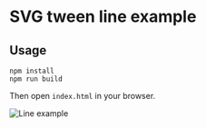 # SVG tween line example

## Usage

```
npm install
npm run build
```

Then open `index.html` in your browser.

![Line example](https://www.dropbox.com/s/y3rn6r62c07ln36/line.gif?raw=1)

